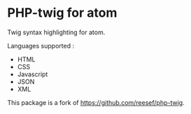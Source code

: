 # PHP-twig for atom

Twig syntax highlighting for atom.

Languages supported :
* HTML
* CSS
* Javascript
* JSON
* XML

This package is a fork of https://github.com/reesef/php-twig.
